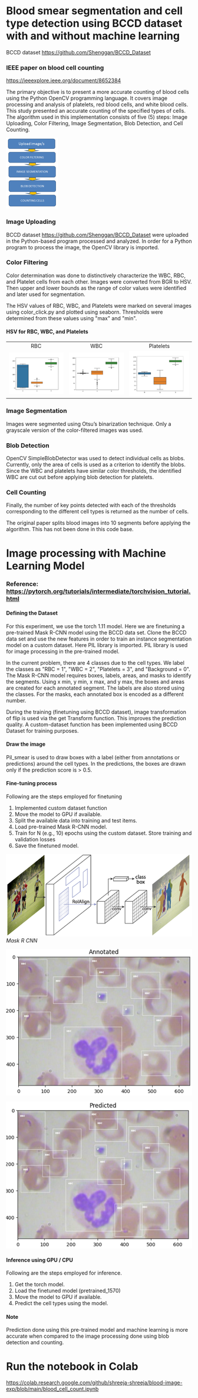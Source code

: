 # Blood smear segmentation and cell type detection using BCCD dataset with and without machine learning
BCCD dataset https://github.com/Shenggan/BCCD_Dataset

### IEEE paper on blood cell counting
https://ieeexplore.ieee.org/document/8652384

The primary objective is to present a more accurate counting of blood cells using the Python OpenCV programming language. It covers image processing and analysis of platelets, red blood cells, and white blood cells. This study presented an accurate counting of the specified types of cells. The algorithm used in this implementation consists of five (5) steps: Image Uploading, Color Filtering, Image Segmentation, Blob Detection, and Cell Counting.

![img](pngs/algorithm.png)

### Image Uploading

BCCD dataset https://github.com/Shenggan/BCCD_Dataset were uploaded in the Python-based program processed and analyzed. In order for a Python program to process the image, the OpenCV library is imported.

### Color Filtering

Color determination was done to distinctively characterize the WBC, RBC, and Platelet cells from each other. Images were converted from BGR to HSV. Then upper and lower bounds as the range of color values were identified and later used for segmentation.

The HSV values of RBC, WBC, and Platelets were marked on several images using color_click.py and plotted using seaborn. Thresholds were determined from these values using "max" and "min".

#### HSV for RBC, WBC, and Platelets 

<table>
  <tr> <td align="center"> RBC </td> <td align="center"> WBC </td> <td align="center"> Platelets </td> </tr>
  <tr> <td> <img src="pngs/outputrbc.png" width=270 title="RBC-HSV"/></td> <td><img src="pngs/outputwbc.png" width=270 title="WBC-HSV"/></td> <td><img src="pngs/outputplatelets.png" width=270 title="Platelets-HSV"/></td> </tr>
</table>

### Image Segmentation
 
Images were segmented using Otsu’s binarization technique. Only a grayscale version of the color-filtered images was used.

### Blob Detection

OpenCV SimpleBlobDetector was used to detect individual cells as blobs. Currently, only the area of cells is used as a criterion to identify the blobs. Since the WBC and platelets have similar color thresholds, the identified WBC are cut out before applying blob detection for platelets.

### Cell Counting

Finally, the number of key points detected with each of the thresholds corresponding to the different cell types is returned as the number of cells.



The original paper splits blood images into 10 segments before applying the algorithm. This has not been done in this code base.


# Image processing with Machine Learning Model

### Reference: https://pytorch.org/tutorials/intermediate/torchvision_tutorial.html 

#### Defining the Dataset

For this experiment, we use the torch 1.11 model. Here we are finetuning a pre-trained Mask R-CNN model using the BCCD data set. Clone the BCCD data set and use the new features in order to train an instance segmentation model on a custom dataset. Here PIL library is imported. 
PIL library is used for image processing in the pre-trained model. 

In the current problem, there are 4 classes due to the cell types. We label the classes as "RBC = 1", "WBC = 2", "Platelets = 3", and "Background = 0". The Mask R-CNN model requires boxes, labels, areas, and masks to identify the segments. Using x min, y min, x max, and y max, the boxes and areas are created for each annotated segment. The labels are also stored using the classes. For the masks, each annotated box is encoded as a different number. 

During the training (finetuning using BCCD dataset), image transformation of flip is used via the get Transform function. This improves the prediction quality. A custom-dataset function has been implemented using BCCD Dataset for training purposes.  

#### Draw the image 

Pil_smear is used to draw boxes with a label (either from annotations or predictions) around the cell types. In the predictions, the boxes are drawn only if the prediction score is > 0.5. 

#### Fine-tuning process

Following are the steps employed for finetuning

1. Implemented custom dataset function
2. Move the model to GPU if available. 
3. Split the available data into training and test items.
4. Load pre-trained Mask R-CNN model.
5. Train for N (e.g., 10) epochs using the custom dataset. Store training and validation losses
6. Save the finetuned model.


![img](pngs/Mask_R_CNN.png) 
*Mask R CNN*




![img](pngs/Anotated_Image.png)

![img](pngs/Predicted_Image.png)




#### Inference using GPU / CPU

Following are the steps employed for inference.

1. Get the torch model.
2. Load the finetuned model (pretrained_1570)
3. Move the model to GPU if available.
4. Predict the cell types using the model. 

#### Note 

Prediction done using this pre-trained model and machine learning is more accurate when compared to the image processing done using blob detection and counting.



# Run the notebook in Colab

https://colab.research.google.com/github/shreeja-shreeja/blood-image-exp/blob/main/blood_cell_count.ipynb

